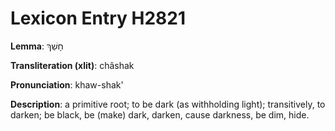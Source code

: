 # Lexicon Entry H2821

**Lemma**: חָשַׁךְ

**Transliteration (xlit)**: châshak

**Pronunciation**: khaw-shak'

**Description**:
a primitive root; to be dark (as withholding light); transitively, to darken; be black, be (make) dark, darken, cause darkness, be dim, hide.

